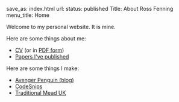 save_as: index.html
url:
status: published
Title: About Ross Fenning
menu_title: Home

Welcome to my personal website. It is mine.

Here are some things about me:

* [CV](/cv/) (or in [PDF form](/cv.pdf))
* [Papers I've published](/papers/)

Here are some things I make:

* [Avenger Penguin (blog)](https://avengerpenguin.com/)
* [CodeSnips](https://codesnips.pro/)
* [Traditional Mead UK](https://traditionalmead.uk/)

<script type="application/ld+json">
{
  "@context": {
    "foaf": "http://xmlns.com/foaf/0.1/",
    "dcterms": "http://purl.org/dc/terms/",
    "owl": "http://www.w3.org/2002/07/owl#"
  },
  "@id": "http://rossfenning.co.uk/#me",
  "@type":"foaf:Person",
  "owl:sameAs": "http://id.crossref.org/contributor/ross-fenning-16fs0eva8w8vu",
  "foaf:name": "Ross Fenning",
  "foaf:homepage": "https://rossfenning.co.uk/",
  "dcterms:creator": [
    {"@id": "https://avengerpenguin.com/"},
    {"@id": "https://traditionalmead.uk/"},
    {
      "@id": "http://dx.doi.org/10.1007/978-3-662-43745-2_33",
      "owl:sameAs": {
        "@id": "doi:10.1007/978-3-662-43745-2_33"
      }
    }
  ]
}
</script>
